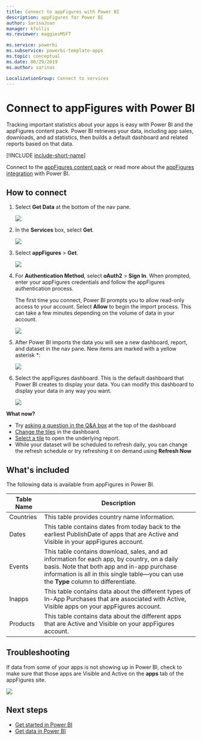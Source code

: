 ```yaml
---
title: Connect to appFigures with Power BI
description: appFigures for Power BI
author: SarinaJoan
manager: kfollis
ms.reviewer: maggiesMSFT

ms.service: powerbi
ms.subservice: powerbi-template-apps
ms.topic: conceptual
ms.date: 08/29/2019
ms.author: sarinas

LocalizationGroup: Connect to services
---
```

# Connect to appFigures with Power BI
Tracking important statistics about your apps is easy with Power BI and the appFigures content pack. Power BI retrieves your data, including app sales, downloads, and ad statistics, then builds a default dashboard and related reports based on that data.

[!INCLUDE [include-short-name](./includes/service-deprecate-content-packs.md)]

Connect to the [appFigures content pack](https://app.powerbi.com/getdata/services/appfigures) or read more about the [appFigures integration](https://powerbi.microsoft.com/integrations/appfigures) with Power BI.

## How to connect
1. Select **Get Data** at the bottom of the nav pane.
   
   ![](media/service-connect-to-appfigures/pbi_getdata.png)
2. In the **Services** box, select **Get**.
   
   ![](media/service-connect-to-appfigures/pbi_getservices.png)
3. Select **appFigures** \>  **Get**.
   
   ![](media/service-connect-to-appfigures/appfigures.png)
4. For **Authentication Method**, select **oAuth2** \> **Sign In**. When prompted, enter your appFigures credentials and follow the appFigures authentication process.
   
   The first time you connect, Power BI prompts you to allow read-only access to your account. Select **Allow** to begin the import process. This can take a few minutes depending on the volume of data in your account.
   
   ![](media/service-connect-to-appfigures/appfiguresdoc_06.png)
5. After Power BI imports the data you will see a new dashboard, report, and dataset in the nav pane. New items are marked with a yellow asterisk \*:
   
    ![](media/service-connect-to-appfigures/pbi_appfigures3.png)
6. Select the appFigures dashboard. This is the default dashboard that Power BI creates to display your data. You can modify this dashboard to display your data in any way you want.
   
    ![](media/service-connect-to-appfigures/appfiguresdoc_01.png)

**What now?**

* Try [asking a question in the Q&A box](consumer/end-user-q-and-a.md) at the top of the dashboard
* [Change the tiles](service-dashboard-edit-tile.md) in the dashboard.
* [Select a tile](consumer/end-user-tiles.md) to open the underlying report.
* While your dataset will be scheduled to refresh daily, you can change the refresh schedule or try refreshing it on demand using **Refresh Now**

## What's included
The following data is available from appFigures in Power BI.

| **Table Name** | **Description** |
| --- | --- |
| Countries |This table provides country name information. |
| Dates |This table contains dates from today back to the earliest PublishDate of apps that are Active and Visible in your appFigures account. |
| Events |This table contains download, sales, and ad information for each app, by country, on a daily basis. Note that both app and in-app purchase information is all in this single table—you can use the <strong>Type</strong> column to differentiate. |
| Inapps |This table contains data about the different types of In-App Purchases that are associated with Active, Visible apps on your appFigures account. |
| Products |This table contains data about the different apps that are Active and Visible on your appFigures account. |

## Troubleshooting
If data from some of your apps is not showing up in Power BI, check to make sure that those apps are Visible and Active on the **apps** tab of the appFigures site.

![](media/service-connect-to-appfigures/appfiguresdoc_11.png)

## Next steps
* [Get started in Power BI](service-get-started.md)
* [Get data in Power BI](service-get-data.md)

